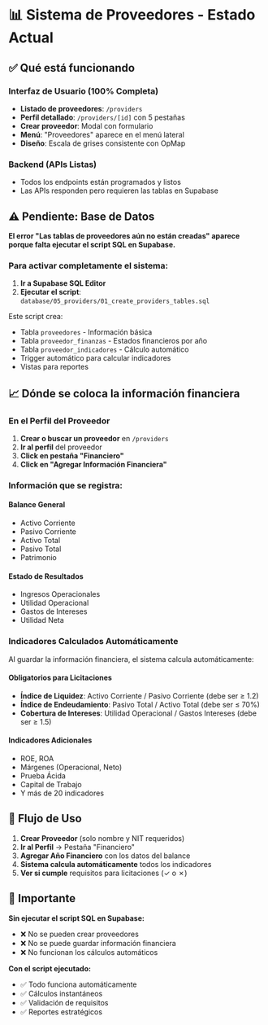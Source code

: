 # 📊 Sistema de Proveedores - Estado Actual

## ✅ Qué está funcionando

### Interfaz de Usuario (100% Completa)
- **Listado de proveedores**: `/providers`
- **Perfil detallado**: `/providers/[id]` con 5 pestañas
- **Crear proveedor**: Modal con formulario
- **Menú**: "Proveedores" aparece en el menú lateral
- **Diseño**: Escala de grises consistente con OpMap

### Backend (APIs Listas)
- Todos los endpoints están programados y listos
- Las APIs responden pero requieren las tablas en Supabase

## ⚠️ Pendiente: Base de Datos

**El error "Las tablas de proveedores aún no están creadas" aparece porque falta ejecutar el script SQL en Supabase.**

### Para activar completamente el sistema:

1. **Ir a Supabase SQL Editor**
2. **Ejecutar el script**: `database/05_providers/01_create_providers_tables.sql`

Este script crea:
- Tabla `proveedores` - Información básica
- Tabla `proveedor_finanzas` - Estados financieros por año
- Tabla `proveedor_indicadores` - Cálculo automático
- Trigger automático para calcular indicadores
- Vistas para reportes

## 📈 Dónde se coloca la información financiera

### En el Perfil del Proveedor

1. **Crear o buscar un proveedor** en `/providers`
2. **Ir al perfil** del proveedor
3. **Click en pestaña "Financiero"**
4. **Click en "Agregar Información Financiera"**

### Información que se registra:

#### Balance General
- Activo Corriente
- Pasivo Corriente  
- Activo Total
- Pasivo Total
- Patrimonio

#### Estado de Resultados
- Ingresos Operacionales
- Utilidad Operacional
- Gastos de Intereses
- Utilidad Neta

### Indicadores Calculados Automáticamente

Al guardar la información financiera, el sistema calcula automáticamente:

#### Obligatorios para Licitaciones
- **Índice de Liquidez**: Activo Corriente / Pasivo Corriente (debe ser ≥ 1.2)
- **Índice de Endeudamiento**: Pasivo Total / Activo Total (debe ser ≤ 70%)
- **Cobertura de Intereses**: Utilidad Operacional / Gastos Intereses (debe ser ≥ 1.5)

#### Indicadores Adicionales
- ROE, ROA
- Márgenes (Operacional, Neto)
- Prueba Ácida
- Capital de Trabajo
- Y más de 20 indicadores

## 🎯 Flujo de Uso

1. **Crear Proveedor** (solo nombre y NIT requeridos)
2. **Ir al Perfil** → Pestaña "Financiero"
3. **Agregar Año Financiero** con los datos del balance
4. **Sistema calcula automáticamente** todos los indicadores
5. **Ver si cumple** requisitos para licitaciones (✓ o ✗)

## 🔴 Importante

**Sin ejecutar el script SQL en Supabase:**
- ❌ No se pueden crear proveedores
- ❌ No se puede guardar información financiera
- ❌ No funcionan los cálculos automáticos

**Con el script ejecutado:**
- ✅ Todo funciona automáticamente
- ✅ Cálculos instantáneos
- ✅ Validación de requisitos
- ✅ Reportes estratégicos